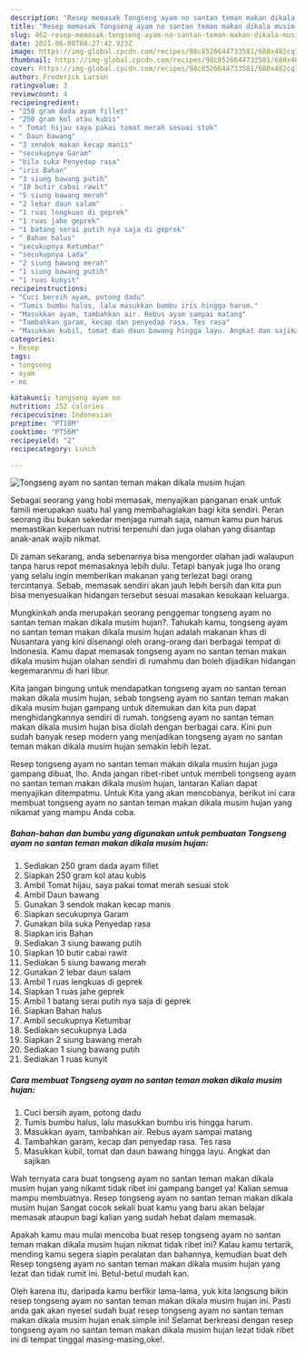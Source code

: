 ```yaml
---
description: "Resep memasak Tongseng ayam no santan teman makan dikala musim hujan yang lezat dan Mudah Dibuat"
title: "Resep memasak Tongseng ayam no santan teman makan dikala musim hujan yang lezat dan Mudah Dibuat"
slug: 462-resep-memasak-tongseng-ayam-no-santan-teman-makan-dikala-musim-hujan-yang-lezat-dan-mudah-dibuat
date: 2021-06-08T08:27:42.923Z
image: https://img-global.cpcdn.com/recipes/98c8526644733581/680x482cq70/tongseng-ayam-no-santan-teman-makan-dikala-musim-hujan-foto-resep-utama.jpg
thumbnail: https://img-global.cpcdn.com/recipes/98c8526644733581/680x482cq70/tongseng-ayam-no-santan-teman-makan-dikala-musim-hujan-foto-resep-utama.jpg
cover: https://img-global.cpcdn.com/recipes/98c8526644733581/680x482cq70/tongseng-ayam-no-santan-teman-makan-dikala-musim-hujan-foto-resep-utama.jpg
author: Frederick Larson
ratingvalue: 3
reviewcount: 4
recipeingredient:
- "250 gram dada ayam fillet"
- "250 gram kol atau kubis"
- " Tomat hijau saya pakai tomat merah sesuai stok"
- " Daun bawang"
- "3 sendok makan kecap manis"
- "secukupnya Garam"
- "bila suka Penyedap rasa"
- "iris Bahan"
- "3 siung bawang putih"
- "10 butir cabai rawit"
- "5 siung bawang merah"
- "2 lebar daun salam"
- "1 ruas lengkuas di geprek"
- "1 ruas jahe geprek"
- "1 batang serai putih nya saja di geprek"
- " Bahan halus"
- "secukupnya Ketumbar"
- "secukupnya Lada"
- "2 siung bawang merah"
- "1 siung bawang putih"
- "1 ruas kunyit"
recipeinstructions:
- "Cuci bersih ayam, potong dadu"
- "Tumis bumbu halus, lalu masukkan bumbu iris hingga harum."
- "Masukkan ayam, tambahkan air. Rebus ayam sampai matang"
- "Tambahkan garam, kecap dan penyedap rasa. Tes rasa"
- "Masukkan kubil, tomat dan daun bawang hingga layu. Angkat dan sajikan"
categories:
- Resep
tags:
- tongseng
- ayam
- no

katakunci: tongseng ayam no 
nutrition: 252 calories
recipecuisine: Indonesian
preptime: "PT18M"
cooktime: "PT56M"
recipeyield: "2"
recipecategory: Lunch

---
```



![Tongseng ayam no santan teman makan dikala musim hujan](https://img-global.cpcdn.com/recipes/98c8526644733581/680x482cq70/tongseng-ayam-no-santan-teman-makan-dikala-musim-hujan-foto-resep-utama.jpg)

Sebagai seorang yang hobi memasak, menyajikan panganan enak untuk famili merupakan suatu hal yang membahagiakan bagi kita sendiri. Peran seorang ibu bukan sekedar menjaga rumah saja, namun kamu pun harus memastikan keperluan nutrisi terpenuhi dan juga olahan yang disantap anak-anak wajib nikmat.

Di zaman  sekarang, anda sebenarnya bisa mengorder olahan jadi walaupun tanpa harus repot memasaknya lebih dulu. Tetapi banyak juga lho orang yang selalu ingin memberikan makanan yang terlezat bagi orang tercintanya. Sebab, memasak sendiri akan jauh lebih bersih dan kita pun bisa menyesuaikan hidangan tersebut sesuai masakan kesukaan keluarga. 



Mungkinkah anda merupakan seorang penggemar tongseng ayam no santan teman makan dikala musim hujan?. Tahukah kamu, tongseng ayam no santan teman makan dikala musim hujan adalah makanan khas di Nusantara yang kini disenangi oleh orang-orang dari berbagai tempat di Indonesia. Kamu dapat memasak tongseng ayam no santan teman makan dikala musim hujan olahan sendiri di rumahmu dan boleh dijadikan hidangan kegemaranmu di hari libur.

Kita jangan bingung untuk mendapatkan tongseng ayam no santan teman makan dikala musim hujan, sebab tongseng ayam no santan teman makan dikala musim hujan gampang untuk ditemukan dan kita pun dapat menghidangkannya sendiri di rumah. tongseng ayam no santan teman makan dikala musim hujan bisa diolah dengan berbagai cara. Kini pun sudah banyak resep modern yang menjadikan tongseng ayam no santan teman makan dikala musim hujan semakin lebih lezat.

Resep tongseng ayam no santan teman makan dikala musim hujan juga gampang dibuat, lho. Anda jangan ribet-ribet untuk membeli tongseng ayam no santan teman makan dikala musim hujan, lantaran Kalian dapat menyajikan ditempatmu. Untuk Kita yang akan mencobanya, berikut ini cara membuat tongseng ayam no santan teman makan dikala musim hujan yang nikamat yang mampu Anda coba.

<!--inarticleads1-->

##### Bahan-bahan dan bumbu yang digunakan untuk pembuatan Tongseng ayam no santan teman makan dikala musim hujan:

1. Sediakan 250 gram dada ayam fillet
1. Siapkan 250 gram kol atau kubis
1. Ambil  Tomat hijau, saya pakai tomat merah sesuai stok
1. Ambil  Daun bawang
1. Gunakan 3 sendok makan kecap manis
1. Siapkan secukupnya Garam
1. Gunakan bila suka Penyedap rasa
1. Siapkan iris Bahan
1. Sediakan 3 siung bawang putih
1. Siapkan 10 butir cabai rawit
1. Sediakan 5 siung bawang merah
1. Gunakan 2 lebar daun salam
1. Ambil 1 ruas lengkuas di geprek
1. Siapkan 1 ruas jahe geprek
1. Ambil 1 batang serai putih nya saja di geprek
1. Siapkan  Bahan halus
1. Ambil secukupnya Ketumbar
1. Sediakan secukupnya Lada
1. Siapkan 2 siung bawang merah
1. Sediakan 1 siung bawang putih
1. Sediakan 1 ruas kunyit




<!--inarticleads2-->

##### Cara membuat Tongseng ayam no santan teman makan dikala musim hujan:

1. Cuci bersih ayam, potong dadu
1. Tumis bumbu halus, lalu masukkan bumbu iris hingga harum.
1. Masukkan ayam, tambahkan air. Rebus ayam sampai matang
1. Tambahkan garam, kecap dan penyedap rasa. Tes rasa
1. Masukkan kubil, tomat dan daun bawang hingga layu. Angkat dan sajikan




Wah ternyata cara buat tongseng ayam no santan teman makan dikala musim hujan yang nikamt tidak ribet ini gampang banget ya! Kalian semua mampu membuatnya. Resep tongseng ayam no santan teman makan dikala musim hujan Sangat cocok sekali buat kamu yang baru akan belajar memasak ataupun bagi kalian yang sudah hebat dalam memasak.

Apakah kamu mau mulai mencoba buat resep tongseng ayam no santan teman makan dikala musim hujan nikmat tidak ribet ini? Kalau kamu tertarik, mending kamu segera siapin peralatan dan bahannya, kemudian buat deh Resep tongseng ayam no santan teman makan dikala musim hujan yang lezat dan tidak rumit ini. Betul-betul mudah kan. 

Oleh karena itu, daripada kamu berfikir lama-lama, yuk kita langsung bikin resep tongseng ayam no santan teman makan dikala musim hujan ini. Pasti anda gak akan nyesel sudah buat resep tongseng ayam no santan teman makan dikala musim hujan enak simple ini! Selamat berkreasi dengan resep tongseng ayam no santan teman makan dikala musim hujan lezat tidak ribet ini di tempat tinggal masing-masing,oke!.

